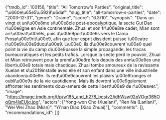 {"tmdb_id": 100156, "title": "All Tomorrow's Parties", "original_title": "\u660e\u65e5\u5929\u6daf", "slug_title": "all-tomorrow-s-parties", "date": "2003-12-31", "genre": "Drame", "score": "6.3/10", "synopsis": "Dans un vingt et uni\u00e8me si\u00e8cle post-apocalyptique, la secte Gui Dao r\u00e8gne en Asie continentale. Zhuai et son fr\u00e8re cadet, Mian sont arr\u00eat\u00e9s, puis d\u00e9port\u00e9s vers le Camp Prosp\u00e9rit\u00e9, afin que leur esprit dissident puisse \u00eatre r\u00e9\u00e9duqu\u00e9. L\u00e0, ils d\u00e9couvrent \u00e0 quel point la vie du camp d\u00e9passe la simple propagande, les tracas bureaucratiques et les petits trafics. Lorsque la secte perd le pouvoir, Zhuai et Mian retrouvent pour la premi\u00e8re fois depuis des ann\u00e9es une libert\u00e9 totale mais chaotique. Zhuai tombe amoureux de la ravissante Xuelan et s\u2019installe avec elle et son enfant dans une ville industrielle abandonn\u00e9e. Ils red\u00e9couvrent les plaisirs \u00e9tranges et oubli\u00e9s de la vie quotidienne. Mais ils devront \u00e9galement affronter les sentiments doux-amers de cette libert\u00e9 de r\u00eaver.", "image": "https://image.tmdb.org/t/p/w185_and_h278_bestv2/idhWsw92pVOgr365OqQm4lsEUjq.jpg", "actors": ["Yong-won Cho (Xuelan)", "Ren Na (Lanlan)", "Wei Wei Zhao (Mian)", "Yi'nan Diao (Xiao Zhuai)"], "comments": [], "recommandations_id": []}